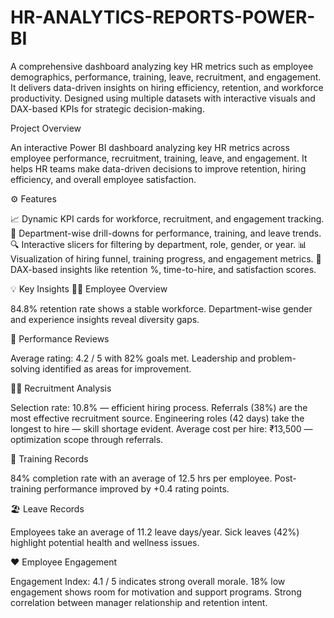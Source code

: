 # HR-ANALYTICS-REPORTS-POWER-BI
 A comprehensive dashboard analyzing key HR metrics such as employee demographics, performance, training, leave, recruitment, and engagement. It delivers data-driven insights on hiring efficiency, retention, and workforce productivity. Designed using multiple datasets with interactive visuals and DAX-based KPIs for strategic decision-making.

 


Project Overview

An interactive Power BI dashboard analyzing key HR metrics across employee performance, recruitment, training, leave, and engagement.
It helps HR teams make data-driven decisions to improve retention, hiring efficiency, and overall employee satisfaction.



⚙️ Features

📈 Dynamic KPI cards for workforce, recruitment, and engagement tracking.
🧩 Department-wise drill-downs for performance, training, and leave trends.
🔍 Interactive slicers for filtering by department, role, gender, or year.
📊 Visualization of hiring funnel, training progress, and engagement metrics.
🧮 DAX-based insights like retention %, time-to-hire, and satisfaction scores.



 💡 Key Insights
🧍‍♂️ Employee Overview

84.8% retention rate shows a stable workforce.
Department-wise gender and experience insights reveal diversity gaps.

🧾 Performance Reviews

Average rating: 4.2 / 5 with 82% goals met.
Leadership and problem-solving identified as areas for improvement.

🧑‍💼 Recruitment Analysis

Selection rate: 10.8% — efficient hiring process.
Referrals (38%) are the most effective recruitment source.
Engineering roles (42 days) take the longest to hire — skill shortage evident.
Average cost per hire: ₹13,500 — optimization scope through referrals.

🎯 Training Records

84% completion rate with an average of 12.5 hrs per employee.
Post-training performance improved by +0.4 rating points.

🏖️ Leave Records

Employees take an average of 11.2 leave days/year.
Sick leaves (42%) highlight potential health and wellness issues.

❤️ Employee Engagement

Engagement Index: 4.1 / 5 indicates strong overall morale.
18% low engagement shows room for motivation and support programs.
Strong correlation between manager relationship and retention intent.
